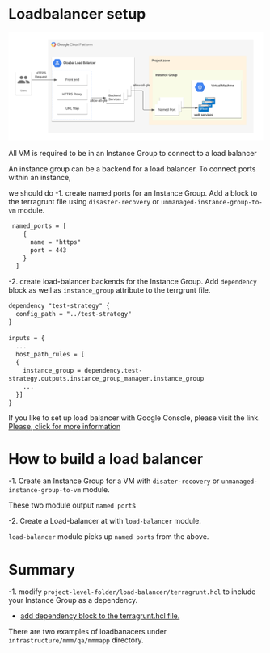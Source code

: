 # Loadbalancer setup 

![Load Balancer Setup](loadbalancer.png)

All VM is required to be in an Instance Group to connect to a load balancer

An instance group can be a backend for a load balancer. 
To connect ports within an instance,

we should do 
-1. create named ports for an Instance Group. Add a block to the terragrunt file using `disaster-recovery` or `unmanaged-instance-group-to-vm` module. 
``` 
 named_ports = [
    {
      name = "https"
      port = 443
    }
  ]
```

-2. create load-balancer backends for the Instance Group. Add `dependency` block as well as `instance_group` attribute to the terrgrunt file.
``` 
dependency "test-strategy" {
  config_path = "../test-strategy"
}

inputs = {
  ...
  host_path_rules = [
  {
    instance_group = dependency.test-strategy.outputs.instance_group_manager.instance_group
    ...
  }]
}
```
If you like to set up load balancer with Google Console, please visit the link.
[Please, click for more information](https://faun.pub/google-cloud-htp-htps-load-balancer-backend-service-with-multiple-ports-8478ada41ce5)

# How to build a load balancer
-1. Create an Instance Group for a VM with `disater-recovery` or `unmanaged-instance-group-to-vm` module. 

These two module output `named port`s

-2. Create a Load-balancer at with `load-balancer` module. 

`load-balancer` module picks up `named ports` from the above.

# Summary 
-1. modify `project-level-folder/load-balancer/terragrunt.hcl` to include your Instance Group as a dependency.
  - [add dependency block to the terragrunt.hcl file.](https://terragrunt.gruntwork.io/docs/reference/config-blocks-and-attributes/#dependency)

There are two examples of loadbanacers under `infrastructure/mmm/qa/mmmapp` directory.